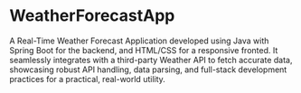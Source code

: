 # WeatherForecastApp
A Real-Time Weather Forecast Application developed using Java with Spring Boot for the backend, and HTML/CSS for a responsive fronted. It seamlessly integrates with a third-party Weather API to fetch accurate data, showcasing robust API handling, data parsing, and full-stack development practices for a practical, real-world utility.
